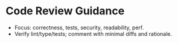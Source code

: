 # Code Review Guidance
- Focus: correctness, tests, security, readability, perf.
- Verify lint/type/tests; comment with minimal diffs and rationale.

